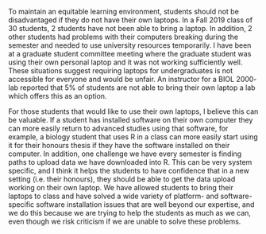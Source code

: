 
To maintain an equitable learning environment, students should not be disadvantaged if they do not have their own laptops. In a Fall 2019 class of 30 students, 2 students have not been able to bring a laptop. In addition, 2 other students had problems with their computers breaking during the semester and needed to use university resources temporarily. I have been at a graduate student committee meeting where the graduate student was using their own personal laptop and it was not working sufficiently well. These situations suggest requiring laptops for undergraduates is not accessible for everyone and would be unfair. An instructor for a BIOL 2000- lab reported that 5% of students are not able to bring their own laptop a lab which offers this as an option.

For those students that would like to use their own laptops, I believe this can be valuable. If a student has installed software on their own computer they can more easily return to advanced studies using that software, for example, a biology student that uses R in a class can more easily start using it for their honours thesis if they have the software installed on their computer. In addition, one challenge we have every semester is finding paths to upload data we have downloaded into R. This can be very system specific, and I think it helps the students to have confidence that in a new setting (i.e. their honours), they should be able to get the data upload working on their own laptop. We have allowed students to bring their laptops to class and have solved a wide variety of platform- and software-specific software installation issues that are well beyond our expertise, and we do this because we are trying to help the students as much as we can, even though we risk criticism if we are unable to solve these problems.
